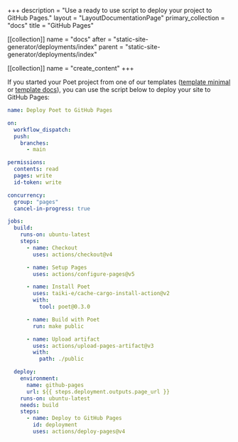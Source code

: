 +++
description = "Use a ready to use script to deploy your project to GitHub Pages."
layout = "LayoutDocumentationPage"
primary_collection = "docs"
title = "GitHub Pages"

[[collection]]
name = "docs"
after = "static-site-generator/deployments/index"
parent = "static-site-generator/deployments/index"

[[collection]]
name = "create_content"
+++

If you started your Poet project from one of our templates ([template minimal](https://github.com/intentee/poet-template-minimal) or [template docs](https://github.com/intentee/poet-template-docs)), you can use the script below to deploy your site to GitHub Pages:

```yaml
name: Deploy Poet to GitHub Pages

on:
  workflow_dispatch:
  push:
    branches:
      - main

permissions:
  contents: read
  pages: write
  id-token: write

concurrency:
  group: "pages"
  cancel-in-progress: true

jobs:
  build:
    runs-on: ubuntu-latest
    steps:
      - name: Checkout
        uses: actions/checkout@v4

      - name: Setup Pages
        uses: actions/configure-pages@v5

      - name: Install Poet
        uses: taiki-e/cache-cargo-install-action@v2
        with:
          tool: poet@0.3.0

      - name: Build with Poet
        run: make public

      - name: Upload artifact
        uses: actions/upload-pages-artifact@v3
        with:
          path: ./public

  deploy:
    environment:
      name: github-pages
      url: ${{ steps.deployment.outputs.page_url }}
    runs-on: ubuntu-latest
    needs: build
    steps:
      - name: Deploy to GitHub Pages
        id: deployment
        uses: actions/deploy-pages@v4
```
